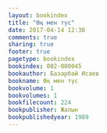 ```yaml
---
layout: bookindex
title: "Өң мен түс"
date: 2017-04-14 12:30
comments: true
sharing: true
footer: true
pagetype: bookindex
bookindex: 002-000045
bookauthor: Базарбай Исаев
bookname: Өң мен түс
bookvolume: 1
bookvolumes: 1
bookfilecount: 224
bookpublisher: Жалын
bookpublishedyear: 1989
---
```

